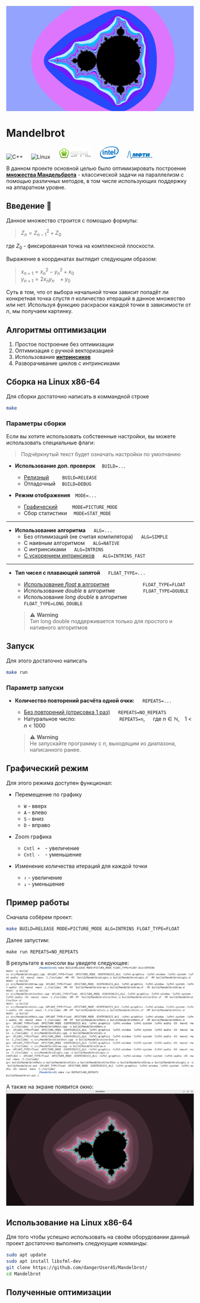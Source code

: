 ![Проблемы с изображением](data/Mandelbrot.png)

#  Mandelbrot
![C++](https://img.shields.io/badge/c++-%2300599C.svg?style=for-the-badge&logo=c%2B%2B&logoColor=white) &emsp;
![Linux](https://img.shields.io/badge/Linux-FCC624?style=for-the-badge&logo=linux&logoColor=black) &emsp;
 <img src="data/SFML_Logo.svg"  alt="Описание" width="90" height=""> &emsp; <img src="data/Intel_Logo.svg" alt="Описание" width="50" height=""> &emsp;
 <img src="data/MIPT_Logo.svg"  alt="Описание" width="70" height="">

В данном проекте основной целью было оптимизировать построение
[**множества Мандельброта**](https://ru.wikipedia.org/wiki/%D0%9C%D0%BD%D0%BE%D0%B6%D0%B5%D1%81%D1%82%D0%B2%D0%BE_%D0%9C%D0%B0%D0%BD%D0%B4%D0%B5%D0%BB%D1%8C%D0%B1%D1%80%D0%BE%D1%82%D0%B0) - классической задачи на параллелизм с помощью различных методов, в том числе использующих поддержку на аппаратном уровне.

 ## Введение 📜

Данное множество строится с помощью формулы: <br>
> $Z_n = Z_{n-1}^2 + Z_0$ <br>

где $Z_0$ - фиксированная точка на комплексной плоскости. <br>

 Выражение в координатах выглядит следующим образом: <br>
> $x_{n+1} = x_n^2 - y_n^2 + x_0$ <br>
$y_{n+1} = 2x_ny_n ~~~  + y_0$

Суть в том, что от выбора начальной точки зависит попадёт ли конкретная точка спустя $n$ количество итераций в данное множество или нет. Используя функцию раскраски каждой точки в зависимости от $n$, мы получаем картинку.

## Алгоритмы оптимизации
1. Простое построение без оптимизации
2. Оптимизация с ручной векторизацией
3. Использование [**интринсиков**](https://www.intel.com/content/www/us/en/support/ru-banner-inside.html)
4. Разворачивание циклов с интринсиками

## Сборка на Linux x86-64
Для сборки достаточно написать в коммандной строке
```bash
make
```
### Параметры сборки
Если вы хотите использовать собственные настройки, вы можете использовать  специальные флаги:
> Подчёркнутый текст будет означать настройки по умолчанию

- **Использование доп. проверок**&emsp; ```BUILD=...```
    - <u>Релизный</u>&emsp; &emsp; ```BUILD=RELEASE```
    - Отладочный &emsp;```BUILD=DEBUG ```

- **Режим отображения**&emsp;```MODE=...```

    - <u>Графический</u>
        &emsp; &emsp; ```MODE=PICTURE_MODE```
    - Сбор статистики &emsp;```MODE=STAT_MODE ```
------
- **Использование алгоритма** &emsp; ```ALG=...```
    - Без отпимизаций (не считая компилятора) &emsp; ```ALG=SIMPLE```
    - C наивным алгоритмом &emsp; ```ALG=NATIVE```
    - C интринсиками &emsp; ```ALG=INTRINS```
    -  <u>C ускорением интринсиков</u> &emsp; ```ALG=INTRINS_FAST```
------
- **Тип чисел с плавающей запятой** &emsp; ```FLOAT_TYPE=...```

    - <u>Использование *float*  в алгоритме</u>
        &emsp; &emsp; &emsp; &emsp; &emsp;```FLOAT_TYPE=FLOAT```
    - Использование *double* в алгоритме &emsp; &emsp; &emsp; &emsp; ```FLOAT_TYPE=DOUBLE```
    - Использование *long double* в алгоритме &emsp; ```FLOAT_TYPE=LONG_DOUBLE```

    > ⚠️ **Warning**<br>
    > Тип long double поддерживается только для простого и нативного алгоритмов

## Запуск
Для этого достаточно написать
```bash
make run
```
### Параметр запуски
- **Количество повторений расчёта одной очки:** &emsp; ```REPEATS=...```
    - <u>Без повторений (отрисовка 1 раз)</u> &emsp; ```REPEATS=NO_REPEATS```
    - Натуральное число: &emsp; &emsp; &emsp; &emsp; &emsp;&emsp;&emsp;```REPEATS=n```,  &emsp; где $n \in \mathbb{N},$&emsp;1 < $n$ < 1000

    > ⚠️ **Warning**<br>
    > Не запускайте программу с $n$, выходящим из диапазона, написанного ранее.

## Графический режим
Для этого режима доступен функционал:
- Перемещение по графику
    - ```W``` - вверх
    - ```A``` - влево
    - ```S``` - вниз
    - ```D``` - вправо

- Zoom графика
    - ```Cntl +```&emsp;- увеличение
    - ```Cntl -```&emsp;- уменьшение

- Изменение количества итераций для каждой точки
    - ```↑``` - увеличение
    - ```↓``` - уменьшение
## Пример работы
Сначала собёрем проект:
```bash
make BUILD=RELEASE MODE=PICTURE_MODE ALG=INTRINS FLOAT_TYPE=FLOAT
```
Далее запустим:
```
make run REPEATS=NO_REPEATS
```
В результате в консоли вы увидете следующее:
![Example CMD](data/Example_CMD.png)

А также на экране появится окно:
![Example display](data/Example_Display.png)


## Использование на Linux x86-64
Для того чтобы успешно использовать на своём оборудовании данный проект достаточно выполнить следуюущие комманды:
```bash
sudo apt update
sudo apt install libsfml-dev
git clone https://github.com/dangerUser45/Mandelbrot/
cd Mandelbrot
```

## Полученные оптимизации

